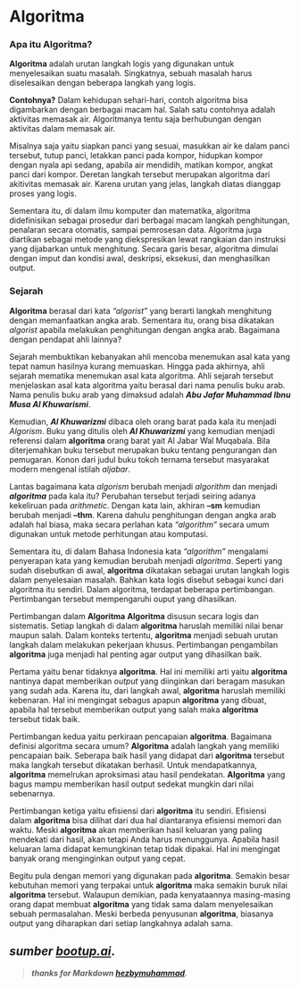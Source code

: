 # Algoritma
### Apa itu Algoritma?
**Algoritma** adalah urutan langkah logis yang digunakan untuk menyelesaikan suatu masalah. Singkatnya, sebuah masalah harus diselesaikan dengan beberapa langkah yang logis. 

**Contohnya?**
Dalam kehidupan sehari-hari, contoh algoritma bisa digambarkan dengan berbagai macam hal. Salah satu contohnya adalah aktivitas memasak air. Algoritmanya tentu saja berhubungan dengan aktivitas dalam memasak air.

Misalnya saja yaitu siapkan panci yang sesuai, masukkan air ke dalam panci tersebut, tutup panci, letakkan panci pada kompor, hidupkan kompor dengan nyala api sedang, apabila air mendidih, matikan kompor, angkat panci dari kompor. Deretan langkah tersebut merupakan algoritma dari akitivitas memasak air. Karena urutan yang jelas, langkah diatas dianggap proses yang logis.

Sementara itu, di dalam ilmu komputer dan matematika, algoritma didefinisikan sebagai prosedur dari berbagai macam langkah penghitungan, penalaran secara otomatis, sampai pemrosesan data. Algoritma juga diartikan sebagai metode yang diekspresikan lewat rangkaian dan instruksi yang dijabarkan untuk menghitung. Secara garis besar, algoritma dimulai dengan imput dan kondisi awal, deskripsi, eksekusi, dan menghasilkan output.

### Sejarah
**Algoritma** berasal dari kata *“algorist”* yang berarti langkah menghitung dengan memanfaatkan angka arab. Sementara itu, orang bisa dikatakan *algorist* apabila melakukan penghitungan dengan angka arab. Bagaimana dengan pendapat ahli lainnya?

Sejarah membuktikan kebanyakan ahli mencoba menemukan asal kata yang tepat namun hasilnya kurang memuaskan. Hingga pada akhirnya, ahli sejarah mematika menemukan asal kata algoritma. Ahli sejarah tersebut menjelaskan asal kata algoritma yaitu berasal dari nama penulis buku arab. Nama penulis buku arab yang dimaksud adalah ***Abu Jafar Muhammad Ibnu Musa Al Khuwarismi***.

Kemudian, ***Al Khuwarizmi*** dibaca oleh orang barat pada kala itu menjadi *Algorism*. Buku yang ditulis oleh ***Al Khuwarizmi*** yang kemudian menjadi referensi dalam **algoritma** orang barat yait Al Jabar Wal Muqabala. Bila diterjemahkan buku tersebut merupakan buku tentang pengurangan dan pemugaran. Konon dari judul buku tokoh ternama tersebut masyarakat modern mengenal istilah *aljabar*.

Lantas bagaimana kata *algorism* berubah menjadi *algorithm* dan menjadi ***algoritma*** pada kala itu? Perubahan tersebut terjadi seiring adanya kekeliruan pada *arithmetic*. Dengan kata lain, akhiran **–sm** kemudian berubah menjadi **–thm**. Karena dahulu penghitungan dengan angka arab adalah hal biasa, maka secara perlahan kata *“algorithm”* secara umum digunakan untuk metode perhitungan atau komputasi.

Sementara itu, di dalam Bahasa Indonesia kata *“algorithm”* mengalami penyerapan kata yang kemudian berubah menjadi *algoritma*. Seperti yang sudah disebutkan di awal, **algoritma** dikatakan sebagai urutan langkah logis dalam penyelesaian masalah. Bahkan kata logis disebut sebagai kunci dari algoritma itu sendiri. Dalam algoritma, terdapat beberapa pertimbangan. Pertimbangan tersebut mempengaruhi ouput yang dihasilkan.

Pertimbangan dalam **Algoritma**
**Algoritma** disusun secara logis dan sistematis. Setiap langkah di dalam **algoritma** haruslah memiliki nilai benar maupun salah. Dalam konteks tertentu, **algoritma** menjadi sebuah urutan langkah dalam melakukan pekerjaan khusus. Pertimbangan pengambilan **algoritma** juga menjadi hal penting agar output yang dihasilkan baik.

Pertama yaitu benar tidaknya **algoritma**. Hal ini memiliki arti yaitu **algoritma** nantinya dapat memberikan *output* yang diinginkan dari beragam masukan yang sudah ada. Karena itu, dari langkah awal, **algoritma** haruslah memiliki kebenaran. Hal ini mengingat sebagus apapun **algoritma** yang dibuat, apabila hal tersebut memberikan output yang salah maka **algoritma** tersebut tidak baik.

Pertimbangan kedua yaitu perkiraan pencapaian **algoritma**. Bagaimana definisi algoritma secara umum? **Algoritma** adalah langkah yang memiliki pencapaian baik. Seberapa baik hasil yang didapat dari **algoritma** tersebut maka langkah tersebut dikatakan berhasil. Untuk mendapatkannya, **algoritma** memelrukan aproksimasi atau hasil pendekatan. **Algoritma** yang bagus mampu memberikan hasil output sedekat mungkin dari nilai sebenarnya.

Pertimbangan ketiga yaitu efisiensi dari **algoritma** itu sendiri. Efisiensi dalam **algoritma** bisa dilihat dari dua hal diantaranya efisiensi memori dan waktu. Meski **algoritma** akan memberikan hasil keluaran yang paling mendekati dari hasil, akan tetapi Anda harus menunggunya. Apabila hasil keluaran lama didapat kemungkinan tetap tidak dipakai. Hal ini mengingat banyak orang menginginkan output yang cepat.

Begitu pula dengan memori yang digunakan pada **algoritma**. Semakin besar kebutuhan memori yang terpakai untuk **algoritma** maka semakin buruk nilai **algoritma** tersebut. Walaupun demikian, pada kenyataannya masing-masing orang dapat membuat **algoritma** yang tidak sama dalam menyelesaikan sebuah permasalahan. Meski berbeda penyusunan **algoritma**, biasanya output yang diharapkan dari setiap langkahnya adalah sama.

***sumber [bootup.ai](https://bootup.ai/blog/apa-itu-algoritma-pengertian-sejarah-dan-contohnya/)***.
---
>***thanks for Markdown [hezbymuhammad](https://github.com/hezbymuhammad/)***.
